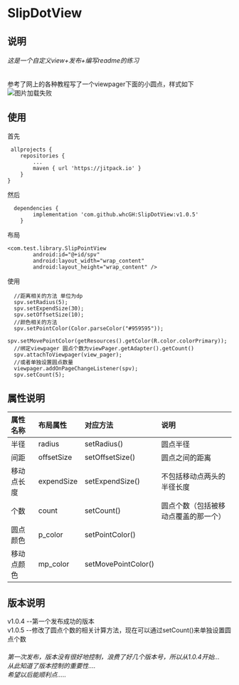# SlipDotView
## 说明
###### *这是一个自定义view+发布+编写readme的练习*<br>
参考了网上的各种教程写了一个viewpager下面的小圆点，样式如下<br>
<img src="https://github.com/whcGH/SlipDotView/blob/master/slip_dot_view_example.jpg" alt="图片加载失败"/><br>
## 使用
首先
```
 allprojects {
    repositories {
        ...
        maven { url 'https://jitpack.io' }
    }
}
```
然后
```
  dependencies {
        implementation 'com.github.whcGH:SlipDotView:v1.0.5'
    }
```
布局
```
<com.test.library.SlipPointView
        android:id="@+id/spv"
        android:layout_width="wrap_content"
        android:layout_height="wrap_content" />
```
使用
```
  //距离相关的方法 单位为dp
  spv.setRadius(5);
  spv.setExpendSize(30);
  spv.setOffsetSize(10);
  //颜色相关的方法 
  spv.setPointColor(Color.parseColor("#959595"));
  spv.setMovePointColor(getResources().getColor(R.color.colorPrimary));
  //绑定viewpager 圆点个数为viewPager.getAdapter().getCount()
  spv.attachToViewpager(view_pager);
  //或者单独设置圆点数量
  viewpager.addOnPageChangeListener(spv);
  spv.setCount(5);
```
## 属性说明
|属性名称|布局属性|对应方法|说明|
|:---|:---|:---|:---|
|半径|radius|setRadius()|圆点半径|
|间距|offsetSize|setOffsetSize()|圆点之间的距离|
|移动点长度|expendSize|setExpendSize()|不包括移动点两头的半径长度|
|个数|count|setCount()|圆点个数（包括被移动点覆盖的那一个）|
|圆点颜色|p_color|setPointColor()||
|移动点颜色|mp_color|setMovePointColor()||

## 版本说明
v1.0.4    --第一个发布成功的版本<br>
v1.0.5    --修改了圆点个数的相关计算方法，现在可以通过setCount()来单独设置圆点个数

###### *第一次发布，版本没有很好地控制，浪费了好几个版本号，所以从1.0.4开始...<br>从此知道了版本控制的重要性....<br>希望以后能顺利点.....*
